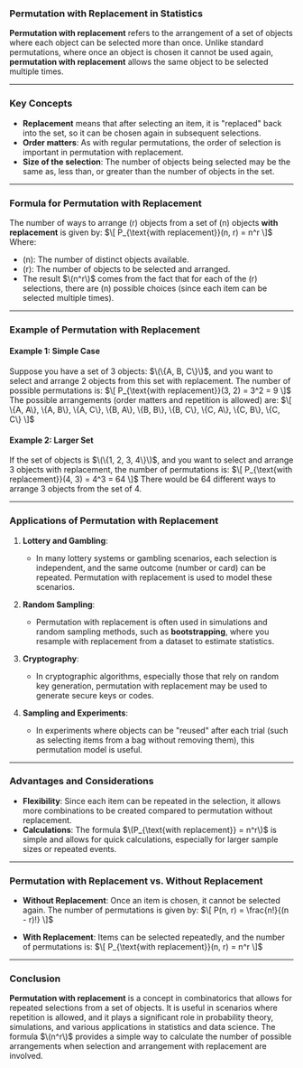 ### **Permutation with Replacement in Statistics**

**Permutation with replacement** refers to the arrangement of a set of objects where each object can be selected more than once. Unlike standard permutations, where once an object is chosen it cannot be used again, **permutation with replacement** allows the same object to be selected multiple times.

---

### **Key Concepts**

- **Replacement** means that after selecting an item, it is "replaced" back into the set, so it can be chosen again in subsequent selections.
- **Order matters**: As with regular permutations, the order of selection is important in permutation with replacement.
- **Size of the selection**: The number of objects being selected may be the same as, less than, or greater than the number of objects in the set.

---

### **Formula for Permutation with Replacement**

The number of ways to arrange \(r\) objects from a set of \(n\) objects **with replacement** is given by:
$\[
P_{\text{with replacement}}(n, r) = n^r
\]$
Where:
- \(n\): The number of distinct objects available.
- \(r\): The number of objects to be selected and arranged.
- The result $\(n^r\)$ comes from the fact that for each of the \(r\) selections, there are \(n\) possible choices (since each item can be selected multiple times).

---

### **Example of Permutation with Replacement**

#### **Example 1: Simple Case**
Suppose you have a set of 3 objects: $\(\{A, B, C\}\)$, and you want to select and arrange 2 objects from this set with replacement. The number of possible permutations is:
$\[
P_{\text{with replacement}}(3, 2) = 3^2 = 9
\]$
The possible arrangements (order matters and repetition is allowed) are:
$\[
\{A, A\}, \{A, B\}, \{A, C\}, \{B, A\}, \{B, B\}, \{B, C\}, \{C, A\}, \{C, B\}, \{C, C\}
\]$

#### **Example 2: Larger Set**
If the set of objects is $\(\{1, 2, 3, 4\}\)$, and you want to select and arrange 3 objects with replacement, the number of permutations is:
$\[
P_{\text{with replacement}}(4, 3) = 4^3 = 64
\]$
There would be 64 different ways to arrange 3 objects from the set of 4.

---

### **Applications of Permutation with Replacement**

1. **Lottery and Gambling**:
   - In many lottery systems or gambling scenarios, each selection is independent, and the same outcome (number or card) can be repeated. Permutation with replacement is used to model these scenarios.

2. **Random Sampling**:
   - Permutation with replacement is often used in simulations and random sampling methods, such as **bootstrapping**, where you resample with replacement from a dataset to estimate statistics.

3. **Cryptography**:
   - In cryptographic algorithms, especially those that rely on random key generation, permutation with replacement may be used to generate secure keys or codes.

4. **Sampling and Experiments**:
   - In experiments where objects can be "reused" after each trial (such as selecting items from a bag without removing them), this permutation model is useful.

---

### **Advantages and Considerations**

- **Flexibility**: Since each item can be repeated in the selection, it allows more combinations to be created compared to permutation without replacement.
- **Calculations**: The formula $\(P_{\text{with replacement}} = n^r\)$ is simple and allows for quick calculations, especially for larger sample sizes or repeated events.

---

### **Permutation with Replacement vs. Without Replacement**

- **Without Replacement**: Once an item is chosen, it cannot be selected again. The number of permutations is given by:
  $\[
  P(n, r) = \frac{n!}{(n - r)!}
  \]$
  
- **With Replacement**: Items can be selected repeatedly, and the number of permutations is:
  $\[
  P_{\text{with replacement}}(n, r) = n^r
  \]$

---

### **Conclusion**

**Permutation with replacement** is a concept in combinatorics that allows for repeated selections from a set of objects. It is useful in scenarios where repetition is allowed, and it plays a significant role in probability theory, simulations, and various applications in statistics and data science. The formula $\(n^r\)$ provides a simple way to calculate the number of possible arrangements when selection and arrangement with replacement are involved.
